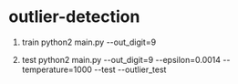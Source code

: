 # outlier-detection

1. train
python2 main.py --out_digit=9

2. test
python2 main.py --out_digit=9 --epsilon=0.0014 --temperature=1000 --test --outlier_test
